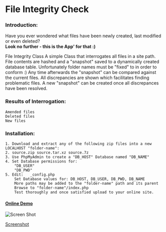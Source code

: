 # File Integrity Check

### Introduction:
Have you ever wondered what files have been newly created, last modified or even deleted?
<br>
**Look no further - this is the App' for that :)**

File Integrity Class
A simple Class that interrogates all files in a site path.
File contents are hashed and a "snapshot" saved to a dynamically created database table.
Unfortunately folder names must be "fixed" to in order to conform :)
Any time afterwards the "snapshot" can be compared against the current files.
All discrepancies are shown which facilitates finding problematic files.
A new "snapshot" can be created once all discrepances have been resolved.

### Results of Interrogation:
    Amended files
    Deleted files
    New files

### Installation:
    1. Download and extract any of the following zip files into a new LOCALHOST "folder-name":
    2. source.zip source.tar.xz source.7z
    3. Use PhpMyAdmin to create a "DB_HOST" Database named "DB_NAME"
    4. Set Database permissions for:
        "DB_USER"
        "DB_PWD"
    5. Edit:   _config.php
        Set Database values for: DB_HOST, DB_USER, DB_PWD, DB_NAME
        More paths may be added to the "folder-name" path and its parent
        Browse to "folder-name"/index.php
        Test thoroughly and once satisfied upload to your online site.

#### [Online Demo](https://johns-jokes.com/downloads/sp-a/detect-file-changes/ver-002/)

![Screen Shot](https://johns-jokes.com/downloads/sp-a/detect-file-changes/ver-002/imgs/screenshot-2018-01-28-31.3kb.png  "Screen Shot")

[Screenshot](https://johns-jokes.com/downloads/sp-a/detect-file-changes/ver-002/imgs/screenshot-2018-01-28-31.3kb.png "ScreenDump")


 
